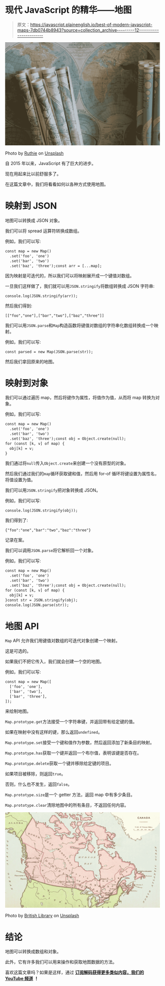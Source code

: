# 现代 JavaScript 的精华——地图

> 原文：<https://javascript.plainenglish.io/best-of-modern-javascript-maps-7db0744b8943?source=collection_archive---------12----------------------->

![](img/8921d46c903b23af1ae41647c23abc18.png)

Photo by [Ruthie](https://unsplash.com/@rrruthie?utm_source=medium&utm_medium=referral) on [Unsplash](https://unsplash.com?utm_source=medium&utm_medium=referral)

自 2015 年以来，JavaScript 有了巨大的进步。

现在用起来比以前舒服多了。

在这篇文章中，我们将看看如何以各种方式使用地图。

# 映射到 JSON

地图可以转换成 JSON 对象。

我们可以将 spread 运算符转换成数组。

例如，我们可以写:

```
const map = new Map()
  .set('foo', 'one')
  .set('bar', 'two')
  .set('baz', 'three');const arr = [...map];
```

因为映射是可迭代的，所以我们可以将映射展开成一个键值对数组。

一旦我们这样做了，我们就可以用`JSON.stringify`将数组转换成 JSON 字符串:

```
console.log(JSON.stringify(arr));
```

然后我们得到:

```
[["foo","one"],["bar","two"],["baz","three"]]
```

我们可以用`JSON.parse`和`Map`构造函数将键值对数组的字符串化数组转换成一个映射。

例如，我们可以写:

```
const parsed = new Map(JSON.parse(str));
```

然后我们拿回原来的地图。

# 映射到对象

我们可以通过遍历 map，然后将键作为属性，将值作为值，从而将 map 转换为对象。

例如，我们可以写:

```
const map = new Map()
  .set('foo', 'one')
  .set('bar', 'two')
  .set('baz', 'three');const obj = Object.create(null);
for (const [k, v] of map) {
  obj[k] = v;
}
```

我们通过将`null`传入`Object.create`来创建一个没有原型的对象。

然后我们通过我们的`map`循环获取键和值，然后用 for-of 循环将键设置为属性名，将值设置为值。

我们可以用`JSON.stringify`把对象转换成 JSON。

例如，我们可以写:

```
console.log(JSON.stringify(obj));
```

我们得到了:

```
{"foo":"one","bar":"two","baz":"three"}
```

记录在案。

我们可以调用`JSON.parse`将它解析回一个对象。

例如，我们可以写:

```
const map = new Map()
  .set('foo', 'one')
  .set('bar', 'two')
  .set('baz', 'three');const obj = Object.create(null);
for (const [k, v] of map) {
  obj[k] = v;
}const str = JSON.stringify(obj);
console.log(JSON.parse(str));
```

# 地图 API

`Map` API 允许我们用键值对数组的可迭代对象创建一个映射。

这是可选的。

如果我们不把它传入，我们就会创建一个空的地图。

例如，我们可以写:

```
const map = new Map([
  ['foo', 'one'],
  ['bar', 'two'],
  ['bar', 'three'],
]);
```

来绘制地图。

`Map.prototype.get`方法接受一个字符串键，并返回带有给定键的值。

如果在映射中没有这样的键，那么返回`undefined`。

`Map.prototype.set`接受一个键和值作为参数，然后返回添加了新条目的映射。

`Map.prototype.has`获取一个键并返回一个布尔值，表明该键是否存在。

`Map.prototype.delete`获取一个键并移除给定键的项目。

如果项目被移除，则返回`true`。

否则，什么也不发生，返回`false`。

`Map.prototype.size`是一个 getter 方法，返回 map 中有多少条目。

`Map.prototype.clear`清除地图中的所有条目，不返回任何内容。

![](img/a4de94d7e521d5149a375cde1ce28e2a.png)

Photo by [British Library](https://unsplash.com/@britishlibrary?utm_source=medium&utm_medium=referral) on [Unsplash](https://unsplash.com?utm_source=medium&utm_medium=referral)

# 结论

地图可以转换成数组和对象。

此外，它有许多我们可以用来操作和获取地图数据的方法。

喜欢这篇文章吗？如果是这样，通过 [**订阅解码获得更多类似内容，我们的 YouTube 频道**](https://www.youtube.com/channel/UCtipWUghju290NWcn8jhyAw) **！**